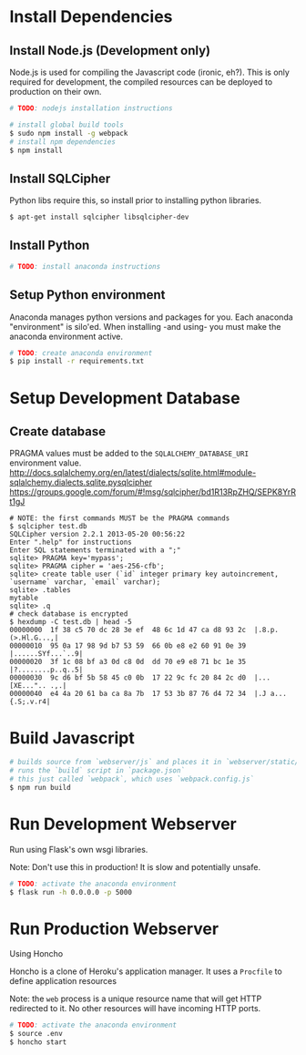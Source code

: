 # Install Dependencies

## Install Node.js (Development only)

Node.js is used for compiling the Javascript code (ironic, eh?).
This is only required for development, the compiled resources can be deployed to production on their own.

```bash
# TODO: nodejs installation instructions

# install global build tools
$ sudo npm install -g webpack
# install npm dependencies
$ npm install
```

## Install SQLCipher

Python libs require this, so install prior to installing python libraries.

```bash
$ apt-get install sqlcipher libsqlcipher-dev
```

## Install Python

```bash
# TODO: install anaconda instructions
```

## Setup Python environment

Anaconda manages python versions and packages for you.
Each anaconda "environment" is silo'ed.
When installing -and using- you must make the anaconda environment active.

```bash
# TODO: create anaconda environment
$ pip install -r requirements.txt
```

# Setup Development Database

## Create database

PRAGMA values must be added to the `SQLALCHEMY_DATABASE_URI` environment value.
http://docs.sqlalchemy.org/en/latest/dialects/sqlite.html#module-sqlalchemy.dialects.sqlite.pysqlcipher
https://groups.google.com/forum/#!msg/sqlcipher/bd1R13RpZHQ/SEPK8YrRt1gJ

```
# NOTE: the first commands MUST be the PRAGMA commands
$ sqlcipher test.db
SQLCipher version 2.2.1 2013-05-20 00:56:22
Enter ".help" for instructions
Enter SQL statements terminated with a ";"
sqlite> PRAGMA key='mypass';
sqlite> PRAGMA cipher = 'aes-256-cfb';
sqlite> create table user (`id` integer primary key autoincrement, `username` varchar, `email` varchar);
sqlite> .tables
mytable
sqlite> .q
# check database is encrypted
$ hexdump -C test.db | head -5
00000000  1f 38 c5 70 dc 28 3e ef  48 6c 1d 47 ca d8 93 2c  |.8.p.(>.Hl.G...,|
00000010  95 0a 17 98 9d b7 53 59  66 0b e8 e2 60 91 0e 39  |......SYf...`..9|
00000020  3f 1c 08 bf a3 0d c8 0d  dd 70 e9 e8 71 bc 1e 35  |?........p..q..5|
00000030  9c d6 bf 5b 58 45 c0 0b  17 22 9c fc 20 84 2c d0  |...[XE...".. .,.|
00000040  e4 4a 20 61 ba ca 8a 7b  17 53 3b 87 76 d4 72 34  |.J a...{.S;.v.r4|
```

# Build Javascript

```bash
# builds source from `webserver/js` and places it in `webserver/static/js`
# runs the `build` script in `package.json`
# this just called `webpack`, which uses `webpack.config.js`
$ npm run build
```

# Run Development Webserver

Run using Flask's own wsgi libraries.

Note: Don't use this in production! It is slow and potentially unsafe.

```bash
# TODO: activate the anaconda environment
$ flask run -h 0.0.0.0 -p 5000
```

# Run Production Webserver

Using Honcho

Honcho is a clone of Heroku's application manager.
It uses a `Procfile` to define application resources

Note: the `web` process is a unique resource name that will get HTTP redirected to it.
No other resources will have incoming HTTP ports.

```bash
# TODO: activate the anaconda environment
$ source .env
$ honcho start
```
